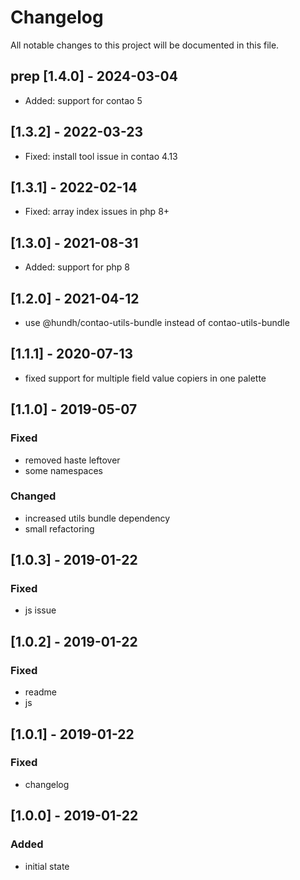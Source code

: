 # Changelog
All notable changes to this project will be documented in this file.

## prep [1.4.0] - 2024-03-04

- Added: support for contao 5

## [1.3.2] - 2022-03-23

- Fixed: install tool issue in contao 4.13

## [1.3.1] - 2022-02-14

- Fixed: array index issues in php 8+

## [1.3.0] - 2021-08-31

- Added: support for php 8

## [1.2.0] - 2021-04-12
- use @hundh/contao-utils-bundle instead of contao-utils-bundle

## [1.1.1] - 2020-07-13
- fixed support for multiple field value copiers in one palette

## [1.1.0] - 2019-05-07

### Fixed
- removed haste leftover
- some namespaces

### Changed
- increased utils bundle dependency
- small refactoring

## [1.0.3] - 2019-01-22

### Fixed
- js issue

## [1.0.2] - 2019-01-22

### Fixed
- readme
- js

## [1.0.1] - 2019-01-22

### Fixed
- changelog

## [1.0.0] - 2019-01-22

### Added
- initial state

